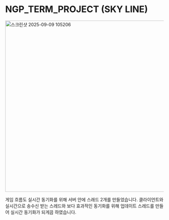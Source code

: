 # NGP_TERM_PROJECT (SKY LINE)

<img width="748" height="543" alt="스크린샷 2025-09-09 105206" src="https://github.com/user-attachments/assets/52c6cc22-6295-45fa-83d5-b71dfd5e2ce9" />

게임 흐름도
실시간 동기화를 위해 서버 안에 스래드 2개를 만들었습니다.
클라이언트와 실시간으로 송수신 받는 스레드와 보다 효과적인 동기화를 위해 업데이트 스레드를 만들어 실시간 동기화가 되게끔 하였습니다.
